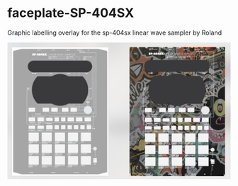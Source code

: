 # faceplate-SP-404SX
Graphic labelling overlay for the sp-404sx linear wave sampler by Roland

![example](./documentation/example.png)